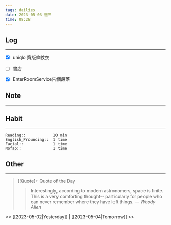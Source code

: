 ```yaml
---
tags: dailies  
date: 2023-05-03-週三
time: 08:28
---
```


## Log
---
- [x] uniqlo 寬版條紋衣
- [ ] 書店
- [x] EnterRoomService告個段落


## Note
---

## Habit
---
```
Reading::            10 min
English_Prouncing::  1 time
Facial::             1 time
Nofap::              1 time

```
## Other
---

> [!Quote]+ Quote of the Day
> > Interestingly, according to modern astronomers, space is finite. This is a very comforting thought-- particularly for people who can never remember where they have left things.
> — <cite>Woody Allen</cite>

<< [[2023-05-02|Yesterday]] | [[2023-05-04|Tomorrow]] >>